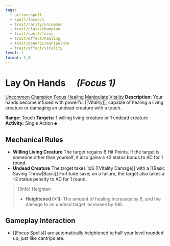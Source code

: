 ```yaml
---
tags:
  - action/spell
  - spell/focus/1
  - trait/rarity/uncommon
  - trait/class/champion
  - trait/spell/focus
  - trait/effect/healing
  - trait/generic/manipulate
  - trait/effect/vitality
level: 1
format: 1_0
---
```

# Lay On Hands [](#Actions "Single Action") &emsp;*(Focus 1)*

[Uncommon](Uncommon.md "Uncommon Rarity Trait") [Champion](Champion.md "Class Trait") [Focus](Focus.md "General Trait") [Healing](Healing.md "Effect Trait") [Manipulate](Manipulate.md "General Trait") [Vitality](Vitality.md "Effect Trait")
**Description:** Your hands become infused with powerful [[Vitality]], capable of healing a living creature or damaging an undead creature with a touch.

**Range:** Touch
**Targets:** 1 willing living creature or 1 undead creature
**Activity:** Single Action ⬥

## Mechanical Rules

- **Willing Living Creature** The target regains 6 Hit Points. If the target is someone other than yourself, it also gains a +2 status bonus to AC for 1 round.
- **Undead Creature** The target takes 1d6 [[Vitality Damage]] with a [[Basic Saving Throw|Basic]] Fortitude save; on a failure, the target also takes a –2 status penalty to AC for 1 round.

> [!info] Heighten
>- **Heightened (+1):** The amount of healing increases by 6, and the damage to an undead target increases by 1d6.

## Gameplay Interaction

- [[Focus Spells]] are automatically heightened to half your level rounded up, just like cantrips are.